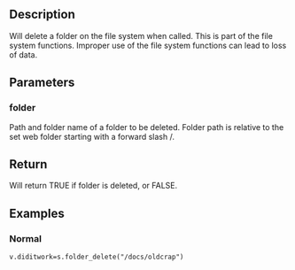 ## Description
Will delete a folder on the file system when called. This is part of the file system functions. Improper use of the file system functions can lead to loss of data.

## Parameters

### folder
Path and folder name of a folder to be deleted. Folder path is relative to the set web folder starting with a forward slash /.

## Return
Will return TRUE if folder is deleted, or FALSE.

## Examples

### Normal
	v.diditwork=s.folder_delete("/docs/oldcrap")
